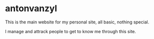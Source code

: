 antonvanzyl
===========
This is the main website for my personal site, all basic, nothing special.

I manage and attrack people to get to know me through this site.
